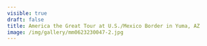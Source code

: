 ```yaml
---
visible: true
draft: false
title: America the Great Tour at U.S./Mexico Border in Yuma, AZ
image: /img/gallery/mm0623230047-2.jpg
---
```

